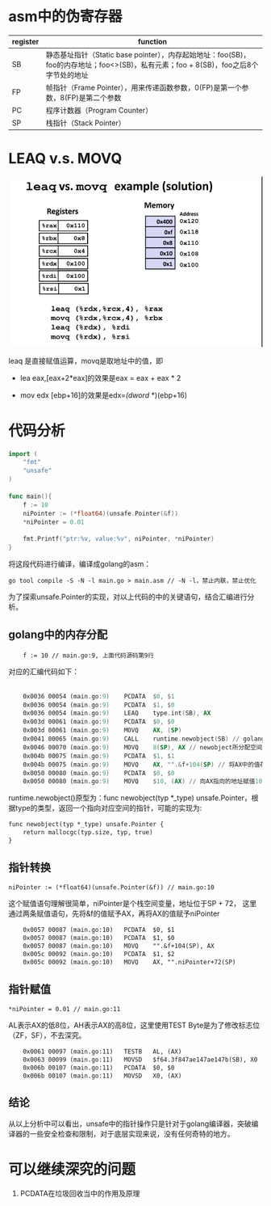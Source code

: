 







# asm中的伪寄存器

| register | function                                                     |
| -------- | ------------------------------------------------------------ |
| SB       | 静态基址指针（Static base pointer），内存起始地址：foo(SB)，foo的内存地址；foo<>(SB)，私有元素；foo + 8(SB)，foo之后8个字节处的地址 |
| FP       | 帧指针（Frame Pointer），用来传递函数参数，0(FP)是第一个参数，8(FP)是第二个参数 |
| PC       | 程序计数器（Program Counter）                                |
| SP       | 栈指针（Stack Pointer）                                      |



# LEAQ v.s. MOVQ

![LEAQ和MOVQ的区别](./image/leaq_vs_movq.jpg)

leaq 是直接赋值运算，movq是取地址中的值，即

- lea eax,[eax+2*eax]的效果是eax = eax + eax * 2

- mov edx [ebp+16]的效果是edx=*(dword* *)(ebp+16)



# 代码分析

```go
import (
	"fmt"
	"unsafe"
)

func main(){
	f := 10
	niPointer := (*float64)(unsafe.Pointer(&f))
	*niPointer = 0.01

	fmt.Printf("ptr:%v, value:%v", niPointer, *niPointer)
}
```

将这段代码进行编译，编译成golang的asm：

```
go tool compile -S -N -l main.go > main.asm // -N -l，禁止内联，禁止优化
```

为了探索unsafe.Pointer的实现，对以上代码的中的关键语句，结合汇编进行分析。

## golang中的内存分配

```
	f := 10 // main.go:9, 上面代码源码第9行
```

对应的汇编代码如下：

```asm
	
	0x0036 00054 (main.go:9)	PCDATA	$0, $1
	0x0036 00054 (main.go:9)	PCDATA	$1, $0
	0x0036 00054 (main.go:9)	LEAQ	type.int(SB), AX
	0x003d 00061 (main.go:9)	PCDATA	$0, $0
	0x003d 00061 (main.go:9)	MOVQ	AX, (SP)
	0x0041 00065 (main.go:9)	CALL	runtime.newobject(SB) // golang 根据type分配空间		0x0046 00070 (main.go:9)	PCDATA	$0, $1
	0x0046 00070 (main.go:9)	MOVQ	8(SP), AX // newobject所分配空间的的指针存于AX
	0x004b 00075 (main.go:9)	PCDATA	$1, $1
	0x004b 00075 (main.go:9)	MOVQ	AX, "".&f+104(SP) // 将AX中的值存放在[SP + 104],即&f
	0x0050 00080 (main.go:9)	PCDATA	$0, $0
	0x0050 00080 (main.go:9)	MOVQ	$10, (AX) // 向AX指向的地址赋值10
```

runtime.newobject()原型为：func newobject(typ *_type) unsafe.Pointer，根据type的类型，返回一个指向对应空间的指针，可能的实现为:

[原文链接]: https://andrestc.com/post/go-memory-allocation-pt1/

```
func newobject(typ *_type) unsafe.Pointer {
	return mallocgc(typ.size, typ, true)
}
```

## 指针转换

```
niPointer := (*float64)(unsafe.Pointer(&f)) // main.go:10
```

这个赋值语句理解很简单，niPointer是个栈空间变量，地址位于SP + 72， 这里通过两条赋值语句，先将&f的值赋予AX，再将AX的值赋予niPointer

```
    0x0057 00087 (main.go:10)	PCDATA	$0, $1
	0x0057 00087 (main.go:10)	PCDATA	$1, $0
	0x0057 00087 (main.go:10)	MOVQ	"".&f+104(SP), AX
	0x005c 00092 (main.go:10)	PCDATA	$1, $2
	0x005c 00092 (main.go:10)	MOVQ	AX, "".niPointer+72(SP) 
```

## 指针赋值

```
*niPointer = 0.01 // main.go:11
```

AL表示AX的低8位，AH表示AX的高8位，这里使用TEST Byte是为了修改标志位（ZF，SF），不去深究。

```
	0x0061 00097 (main.go:11)	TESTB	AL, (AX)
	0x0063 00099 (main.go:11)	MOVSD	$f64.3f847ae147ae147b(SB), X0
	0x006b 00107 (main.go:11)	PCDATA	$0, $0
	0x006b 00107 (main.go:11)	MOVSD	X0, (AX)
```

## 结论

从以上分析中可以看出，unsafe中的指针操作只是针对于golang编译器，突破编译器的一些安全检查和限制，对于底层实现来说，没有任何奇特的地方。

# 可以继续深究的问题

1. PCDATA在垃圾回收当中的作用及原理
